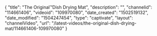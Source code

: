 {
    "title": "The Original&trade;Dish Drying Mat",
    "description": "",
    "channelid": "114661406",
    "videoid": "109970080",
    "date_created": "1502519132",
    "date_modified": "1504247454",
    "type": "captivate",
    "layout": "channelVideo",
    "url": "\/latest-videos\/the-original-dish-drying-mat\/114661406-109970080"
}